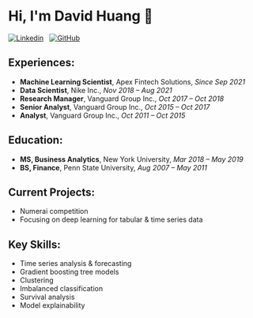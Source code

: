 # Hi, I'm David Huang 👋

[![Linkedin](https://img.shields.io/badge/LinkedIn-0077B5?style=for-the-badge&logo=linkedin&logoColor=white)](https://www.linkedin.com/in/davidihuang/)
&nbsp;
[![GitHub](https://img.shields.io/badge/GitHub-100000?style=for-the-badge&logo=github&logoColor=white)](https://github.com/hiydavid?tab=repositories)

## Experiences:
* **Machine Learning Scientist**, Apex Fintech Solutions, *Since Sep 2021*
* **Data Scientist**, Nike Inc., *Nov 2018 – Aug 2021*
* **Research Manager**, Vanguard Group Inc., *Oct 2017 – Oct 2018*
* **Senior Analyst**, Vanguard Group Inc., *Oct 2015 – Oct 2017*
* **Analyst**, Vanguard Group Inc., *Oct 2011 – Oct 2015*

## Education:
* **MS, Business Analytics**, New York University, *Mar 2018 – May 2019*
* **BS, Finance**, Penn State University, *Aug 2007 – May 2011*

## Current Projects:
* Numerai competition
* Focusing on deep learning for tabular & time series data

## Key Skills:
* Time series analysis & forecasting
* Gradient boosting tree models
* Clustering
* Imbalanced classification
* Survival analysis
* Model explainability
